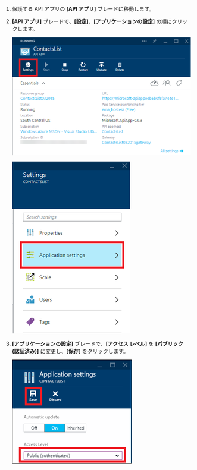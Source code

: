 1. 保護する API アプリの **[API アプリ]** ブレードに移動します。

2. **[API アプリ]** ブレードで、**[設定]**、**[アプリケーションの設定]** の順にクリックします。

	![[設定] のクリック](./media/app-service-api-config-auth/clicksettings.png)

	![[アプリケーションの設定] をクリック](./media/app-service-api-config-auth/clickbasicsettings.png)

3. **[アプリケーションの設定]** ブレードで、**[アクセス レベル]** を **[パブリック (認証済み)]** に変更し、**[保存]** をクリックします。

	![[基本設定] をクリック](./media/app-service-api-config-auth/setpublicauth.png)

<!---HONumber=August15_HO6-->